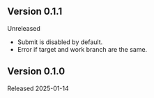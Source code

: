## Version 0.1.1

Unreleased

- Submit is disabled by default.
- Error if target and work branch are the same.

## Version 0.1.0

Released 2025-01-14
